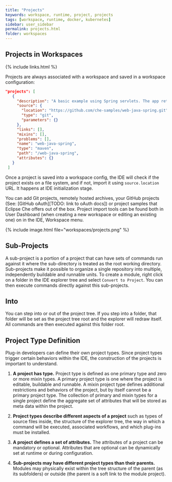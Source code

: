 ```yaml
---
title: "Projects"
keywords: workspace, runtime, project, projects
tags: [workspace, runtime, docker, kubernetes]
sidebar: user_sidebar
permalink: projects.html
folder: workspaces
---
```


## Projects in Workspaces

{% include links.html %}

Projects are always associated with a workspace and saved in a workspace configuration:

```json
"projects": [
   {
     "description": "A basic example using Spring servlets. The app returns values entered into a submit form.",
     "source": {
       "location": "https://github.com/che-samples/web-java-spring.git",
       "type": "git",
       "parameters": {}
     },
     "links": [],
     "mixins": [],
     "problems": [],
     "name": "web-java-spring",
     "type": "maven",
     "path": "/web-java-spring",
     "attributes": {}
   }
 ]
 ```
Once a project is saved into a workspace config, the IDE will check if the project exists on a file system, and if not, import it using `source.location` URL. It happens at IDE initialization stage.

You can add Git projects, remotely hosted archives, your GitHub projects (See: [GitHub oAuth][TODO: link to oAuth docs]) or project samples that Eclipse Che offers out of the box. Project import tools can be found both in User Dashboard (when creating a new workspace or editing an existing one) on in the IDE, Workspace menu.

{% include image.html file="workspaces/projects.png" %}

## Sub-Projects

A sub-project is a portion of a project that can have sets of commands run against it where the sub-directory is treated as the root working directory. Sub-projects make it possible to organize a single repository into multiple, independently buildable and runnable units. To create a module, right click on a folder in the IDE explorer tree and select `Convert to Project`.  You can then execute commands directly against this sub-projects.

## Into  

You can step into or out of the project tree. If you step into a folder, that folder will be set as the project tree root and the explorer will redraw itself. All commands are then executed against this folder root.

## Project Type Definition  

Plug-in developers can define their own project types. Since project types trigger certain behaviors within the IDE, the construction of the projects is important to understand.

1. **A project has type.** Project type is defined as one primary type and zero or more mixin types. A primary project type is one where the project is editable, buildable and runnable. A mixin project type defines additional restrictions and behaviors of the project, but by itself cannot be a primary project type. The collection of primary and mixin types for a single project define the aggregate set of attributes that will be stored as meta data within the project.

2. **Project types describe different aspects of a project** such as types of source files inside, the structure of the explorer tree, the way in which a command will be executed, associated workflows, and which plug-ins must be installed.

3. **A project defines a set of attributes.** The attributes of a project can be mandatory or optional. Attributes that are optional can be dynamically set at runtime or during configuration.

4. **Sub-projects may have different project types than their parents.** Modules may physically exist within the tree structure of the parent (as its subfolders) or outside (the parent is a soft link to the module project).
